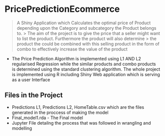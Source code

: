 # PricePredictionEcommerce

> A Shiny Application which Calculates the optimal price of Product depending upon the Category and subcategory the Product belongs to.   > The aim of the project is to give the price that a seller might want to list the product. Furthermore the product will also determine   > the product the could be combined with this selling product in the form of combo to effectively increase the value of the product

* The Price Prediction Algorithm is implemented using L1 AND L2 regularised Regression while the similar products and combo products is determined using the standard clustering algorithm. The whole project is implemented using R including Shiny Web application which is serving as a user Interface 

## Files in the Project

* Predictions L1, Predictions L2, HomeTable.csv which are the files generated in the proccess of making the model
* Final_model1.rda - The Final model
* Jupyter File detailng the process that was followed in wrangling and modelling
